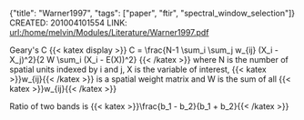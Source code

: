{"title": "Warner1997", "tags": ["paper", "ftir", "spectral_window_selection"]}
CREATED: 201004101554
LINK: <url:/home/melvin/Modules/Literature/Warner1997.pdf>

Geary's C
{{< katex display >}}
C = \frac{N-1 \sum_i \sum_j w_{ij} (X_i - X_j)^2}{2 W \sum_i (X_i - E(X))^2}
{{< /katex >}}
where N is the number of spatial units indexed by i and j, X is the variable of interest, {{< katex >}}w_{ij}{{< /katex >}} is a spatial weight matrix and W is the sum of all {{< katex >}}w_{ij}{{< /katex >}}

Ratio of two bands is {{< katex >}}\frac{b_1 - b_2}{b_1 + b_2}{{< /katex >}}
